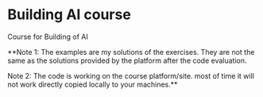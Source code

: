 # Building AI course
Course for Building of AI

**Note 1:
The examples are my solutions of the exercises. They are not the same as the solutions provided by the platform after the code evaluation.

Note 2:
The code is working on the course platform/site. most of time it will not work directly copied locally to your machines.**
